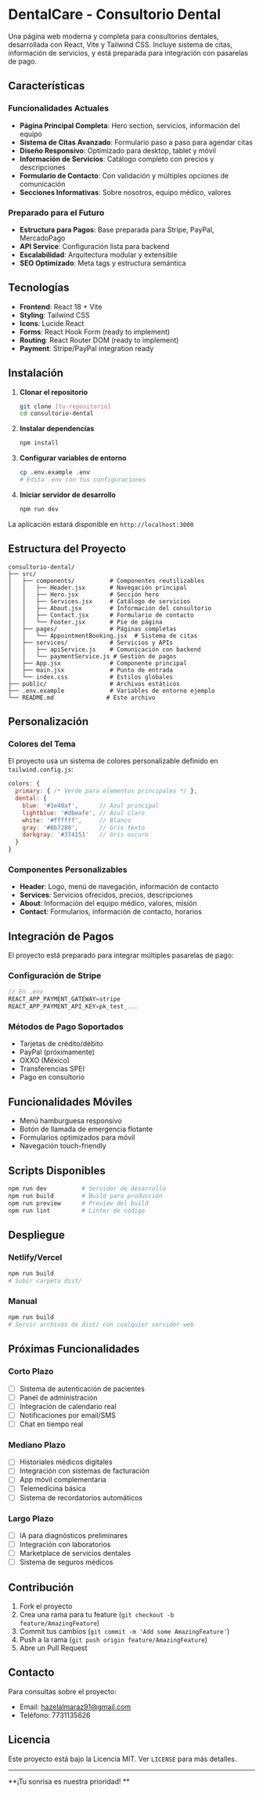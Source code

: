 #  DentalCare - Consultorio Dental

Una página web moderna y completa para consultorios dentales, desarrollada con React, Vite y Tailwind CSS. Incluye sistema de citas, información de servicios, y está preparada para integración con pasarelas de pago.

##  Características

###  Funcionalidades Actuales
- **Página Principal Completa**: Hero section, servicios, información del equipo
- **Sistema de Citas Avanzado**: Formulario paso a paso para agendar citas
- **Diseño Responsivo**: Optimizado para desktop, tablet y móvil
- **Información de Servicios**: Catálogo completo con precios y descripciones
- **Formulario de Contacto**: Con validación y múltiples opciones de comunicación
- **Secciones Informativas**: Sobre nosotros, equipo médico, valores

###  Preparado para el Futuro
- **Estructura para Pagos**: Base preparada para Stripe, PayPal, MercadoPago
- **API Service**: Configuración lista para backend
- **Escalabilidad**: Arquitectura modular y extensible
- **SEO Optimizado**: Meta tags y estructura semántica

##  Tecnologías

- **Frontend**: React 18 + Vite
- **Styling**: Tailwind CSS
- **Icons**: Lucide React
- **Forms**: React Hook Form (ready to implement)
- **Routing**: React Router DOM (ready to implement)
- **Payment**: Stripe/PayPal integration ready

##  Instalación

1. **Clonar el repositorio**
   ```bash
   git clone [tu-repositorio]
   cd consultorio-dental
   ```

2. **Instalar dependencias**
   ```bash
   npm install
   ```

3. **Configurar variables de entorno**
   ```bash
   cp .env.example .env
   # Edita .env con tus configuraciones
   ```

4. **Iniciar servidor de desarrollo**
   ```bash
   npm run dev
   ```

La aplicación estará disponible en `http://localhost:3000`

##  Estructura del Proyecto

```
consultorio-dental/
├── src/
│   ├── components/          # Componentes reutilizables
│   │   ├── Header.jsx       # Navegación principal
│   │   ├── Hero.jsx         # Sección hero
│   │   ├── Services.jsx     # Catálogo de servicios
│   │   ├── About.jsx        # Información del consultorio
│   │   ├── Contact.jsx      # Formulario de contacto
│   │   └── Footer.jsx       # Pie de página
│   ├── pages/               # Páginas completas
│   │   └── AppointmentBooking.jsx  # Sistema de citas
│   ├── services/            # Servicios y APIs
│   │   ├── apiService.js    # Comunicación con backend
│   │   └── paymentService.js # Gestión de pagos
│   ├── App.jsx              # Componente principal
│   ├── main.jsx             # Punto de entrada
│   └── index.css            # Estilos globales
├── public/                  # Archivos estáticos
├── .env.example             # Variables de entorno ejemplo
└── README.md               # Este archivo
```

##  Personalización

### Colores del Tema
El proyecto usa un sistema de colores personalizable definido en `tailwind.config.js`:

```javascript
colors: {
  primary: { /* Verde para elementos principales */ },
  dental: {
    blue: '#1e40af',      // Azul principal
    lightblue: '#dbeafe', // Azul claro
    white: '#ffffff',     // Blanco
    gray: '#6b7280',      // Gris texto
    darkgray: '#374151'   // Gris oscuro
  }
}
```

### Componentes Personalizables
- **Header**: Logo, menú de navegación, información de contacto
- **Services**: Servicios ofrecidos, precios, descripciones
- **About**: Información del equipo médico, valores, misión
- **Contact**: Formularios, información de contacto, horarios

##  Integración de Pagos

El proyecto está preparado para integrar múltiples pasarelas de pago:

### Configuración de Stripe
```javascript
// En .env
REACT_APP_PAYMENT_GATEWAY=stripe
REACT_APP_PAYMENT_API_KEY=pk_test_...
```

### Métodos de Pago Soportados
- Tarjetas de crédito/débito
- PayPal (próximamente)
- OXXO (México)
- Transferencias SPEI
- Pago en consultorio

##  Funcionalidades Móviles

- Menú hamburguesa responsivo
- Botón de llamada de emergencia flotante
- Formularios optimizados para móvil
- Navegación touch-friendly

##  Scripts Disponibles

```bash
npm run dev          # Servidor de desarrollo
npm run build        # Build para producción
npm run preview      # Preview del build
npm run lint         # Linter de código
```

##  Despliegue

### Netlify/Vercel
```bash
npm run build
# Subir carpeta dist/
```

### Manual
```bash
npm run build
# Servir archivos de dist/ con cualquier servidor web
```

##  Próximas Funcionalidades

### Corto Plazo
- [ ] Sistema de autenticación de pacientes
- [ ] Panel de administración
- [ ] Integración de calendario real
- [ ] Notificaciones por email/SMS
- [ ] Chat en tiempo real

### Mediano Plazo
- [ ] Historiales médicos digitales
- [ ] Integración con sistemas de facturación
- [ ] App móvil complementaria
- [ ] Telemedicina básica
- [ ] Sistema de recordatorios automáticos

### Largo Plazo
- [ ] IA para diagnósticos preliminares
- [ ] Integración con laboratorios
- [ ] Marketplace de servicios dentales
- [ ] Sistema de seguros médicos

##  Contribución

1. Fork el proyecto
2. Crea una rama para tu feature (`git checkout -b feature/AmazingFeature`)
3. Commit tus cambios (`git commit -m 'Add some AmazingFeature'`)
4. Push a la rama (`git push origin feature/AmazingFeature`)
5. Abre un Pull Request

##  Contacto

Para consultas sobre el proyecto:
- Email: hazelalmaraz91@gmail.com
- Teléfono: 7731135626

##  Licencia

Este proyecto está bajo la Licencia MIT. Ver `LICENSE` para más detalles.

---

**¡Tu sonrisa es nuestra prioridad! **

